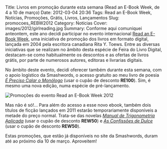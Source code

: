 Title: Livros em promoção durante esta semana (Read an E-Book Week, de 4 a 10 de março)
Date: 2012-03-04 20:36
Tags: Read an E-Book Week, Notícias, Promoções, Grátis, Livros, Lançamentos
Slug: promocoes_REBW2012
Category: Notícias
Cover: images/2012/girlreading.jpg
Summary: Conforme aqui comuniquei anteontem, este ano decidi participar no evento internacional [Read an E-Book Week](https://www.facebook.com/Read-an-E-Book-Week-193882590629749/), uma iniciativa de promoção dos livros em formato digital, lançada em 2004 pela escritora canadiana Rita Y. Toews. Entre as diversas iniciativas que se realizam no âmbito desta espécie de Feira do Livro Digital, destacam-se como habitualmente os descontos e as ofertas de livros grátis, por parte de numerosos autores, editoras e livrarias digitais. 

No âmbito deste evento, decidi oferecer também durante esta semana, com o apoio logístico da Smashwords, o acesso gratuito ao meu livro de poesia *[É Preciso Calar o Monólogo](http://www.smashwords.com/books/view/114023#longdescr?ref=victordomingos)* (usar o cupão de desconto **RE100**). Sim, é mesmo uma nova edição, numa espécie de pré-lançamento.

![Promoções do evento Read an E-Book Week 2012]({static}/images/2012/promo-rebw2012.jpg)


Mas não é só!… Para além do acesso a esse novo ebook, também dois títulos de ficção lançados em 2011 estarão temporariamente disponíveis a metade do preço normal. Trata-se das novelas *[Manual de Trigonometria Aplicada](http://www.smashwords.com/books/view/102148#longdescr?ref=victordomingos)* (usar o cupão de desconto **REW50**) e *[As Confissões de Dulce](http://www.smashwords.com/books/view/102148#longdescr?ref=victordomingos)* (usar o cupão de desconto **REW50**). 

Estas promoções, que estão já disponíveis no site da Smashwords, duram até ao próximo dia 10 de março. Aproveitem!
